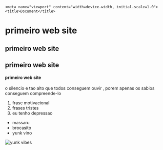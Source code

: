 <!DOCTYPE html>
<html lang="pt-BR">
<head>
    <meta charset="UTF-8">

    <meta name="viewport" content="width=device-width, initial-scale=1.0">
    <title>Document</title>
</head>
<body>
    <h1>primeiro web site </h1>
    <h2>primeiro web site </h2>
    <h2>primeiro web site </h2>
    <h4>primeiro web site </h4>
    <p>o silencio e tao alto que todos conseguem ouvir , porem apenas os sabios conseguem compreende-lo </p>
   <ol>
       <li>frase motivacional</li>
       <li>frases tristes</li>
       <li>eu tenho depressao</li>
   </ol>
   <ul>
       <li>massaru</li>
       <li>brocasito</li>
       <li>yunk vino</li>
   </ul>
   <img src="https://encrypted-tbn0.gstatic.com/images?q=tbn:ANd9GcSdcvLm9ubw4fEv9MSE3qTArCWlIJZ3M31UKw&s" alt="yunk vibes">

</body>
</html>
